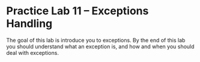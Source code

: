 # Practice Lab 11 – Exceptions Handling

The goal of this lab is introduce you to exceptions. By the end of this lab you should understand what an exception is, and how and when you should deal with exceptions.
